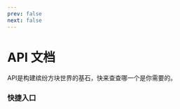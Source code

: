 ```yaml
---
prev: false
next: false
---
```


# API 文档

API是构建缤纷方块世界的基石，快来查查哪一个是你需要的。

### 快捷入口

<MyFeatures :items="[
  { 
    title: '事件', 
    desc: '触发某操作（或达到条件）时，触发代码', 
    link: '/mcdocs/1-ModAPI/事件/事件索引表' 
  },
  { 
    title: '接口', 
    desc: '在代码中，主动调用的方法', 
    link: '/mcdocs/1-ModAPI/接口/Api索引表' 
  },
  { 
    title: '枚举值', 
    desc: '枚举就是变量只能从预设的几个值里选', 
    link: '/mcdocs/1-ModAPI/枚举值/索引' 
  },
  { 
    title: 'Apollo', 
    desc: '基岩版网络服 Apollo API', 
    link: '/mcdocs/2-Apollo/4-SDK/1-大厅与游戏服事件' 
  },
]" />